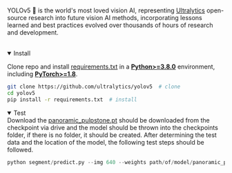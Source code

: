
  <br>

YOLOv5 🚀 is the world's most loved vision AI, representing <a href="https://ultralytics.com">Ultralytics</a> open-source research into future vision AI methods, incorporating lessons learned and best practices evolved over thousands of hours of research and development.

</div>
<br>

<details open>
<summary>Install</summary>

Clone repo and install [requirements.txt](https://github.com/ultralytics/yolov5/blob/master/requirements.txt) in a
[**Python>=3.8.0**](https://www.python.org/) environment, including
[**PyTorch>=1.8**](https://pytorch.org/get-started/locally/).

```bash
git clone https://github.com/ultralytics/yolov5  # clone
cd yolov5
pip install -r requirements.txt  # install
```

</details>

<details open>
<summary>Test</summary>
Download the <a href="https://drive.google.com/file/d/1bf0nulvQCF7K7MnWN9lbskl610L9MQHc/view"> panoramic_pulpstone.pt</a>  should be downloaded from the checkpoint via drive and the model should be thrown into the checkpoints folder, if there is no folder, it should be created.
After determining the test data and the location of the model, the following test steps should be followed.

```python
python segment/predict.py --img 640 --weights path/of/model/panoramic_pulpstone.pt --source path/of/test/images --hide-conf --agnostic-nms --device 0 --line-thickness 1


```  


